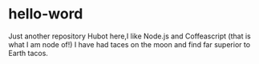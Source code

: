 # hello-word
Just another repository
Hubot here,I like Node.js and Coffeascript (that is what I am node of!)
I have had taces on the moon and find far superior to Earth tacos.

